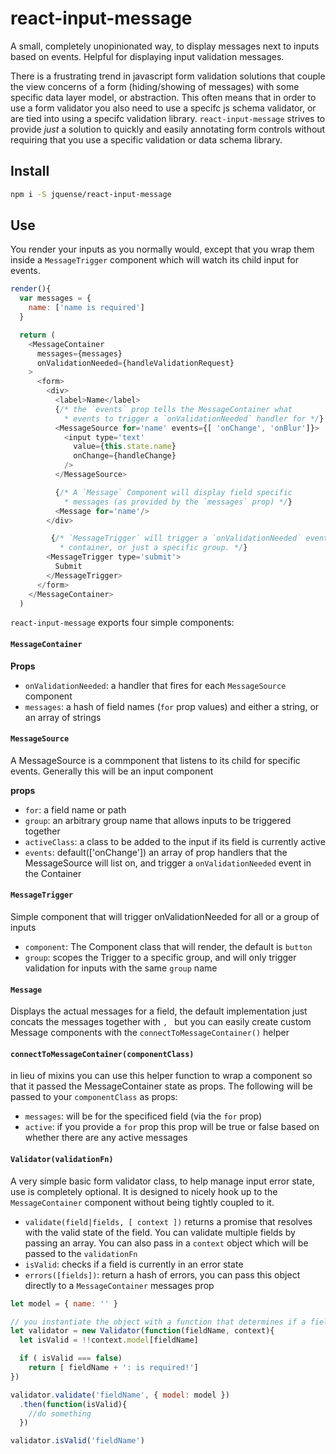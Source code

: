 # react-input-message

A small, completely unopinionated way, to display messages next to inputs based on events. Helpful for displaying input validation messages. 

There is a frustrating trend in javascript form validation solutions that couple the view concerns of a form (hiding/showing of messages) with some specific data layer model, or abstraction. This often means that in order to use a form validator you also need to use a specifc js schema validator, or are tied into using a specifc validation library. `react-input-message` strives to provide _just_ a solution to quickly and easily annotating form controls without requiring that you use a specific validation or data schema library.

## Install

```sh
npm i -S jquense/react-input-message
```

## Use

You render your inputs as you normally would, except that you wrap them inside a `MessageTrigger` component which will watch its child input for events.

```js
render(){
  var messages = {
    name: ['name is required']
  }

  return (
    <MessageContainer 
      messages={messages}
      onValidationNeeded={handleValidationRequest}
    >
      <form>
        <div>
          <label>Name</label>
          {/* the `events` prop tells the MessageContainer what 
            * events to trigger a `onValidationNeeded` handler for */}
          <MessageSource for='name' events={[ 'onChange', 'onBlur']}>
            <input type='text' 
              value={this.state.name} 
              onChange={handleChange}
            />
          </MessageSource>

          {/* A `Message` Component will display field specific 
            * messages (as provided by the `messages` prop) */}
          <Message for='name'/>
        </div>

         {/* `MessageTrigger` will trigger a `onValidationNeeded` event for the entire
           * container, or just a specific group. */}
        <MessageTrigger type='submit'>
          Submit
        </MessageTrigger>
      </form>
    </MessageContainer>
  )

```

`react-input-message` exports four simple components: 

#### `MessageContainer`

__Props__

  - `onValidationNeeded`: a handler that fires for each `MessageSource` component
  - `messages`: a hash of field names (`for` prop values) and either a string, or an array of strings 


#### `MessageSource`

A MessageSource is a commponent that listens to its child for specific events. Generally this will be an input component

__props__
  - `for`: a field name or path
  - `group`: an arbitrary group name that allows inputs to be triggered together
  - `activeClass`: a class to be added to the input if its field is currently active
  - `events`: default(['onChange']) an array of prop handlers that the MessageSource will list on, and trigger a `onValidationNeeded` event in the Container

#### `MessageTrigger`

  Simple component that will trigger onValidationNeeded for all or a group of inputs

  - `component`: The Component class that will render, the default is `button`
  - `group`: scopes the Trigger to a specific group, and will only trigger validation for inputs with the same `group` name

#### `Message`

  Displays the actual messages for a field, the default implementation just concats the messages together with `, ` but you can easily create custom Message components with the `connectToMessageContainer()` helper

#### `connectToMessageContainer(componentClass)`

in lieu of mixins you can use this helper function to wrap a component so that it passed the MessageContainer state as props. The following will be passed to your `componentClass` as props:

- `messages`: will be for the specificed field (via the `for` prop)
- `active`: if you provide a `for` prop this prop will be true or false based on whether there are any active messages

#### `Validator(validationFn)`

A very simple basic form validator class, to help manage input error state, use is completely optional. It is designed to nicely hook up to the `MessageContainer` component without being tightly coupled to it.

  - `validate(field|fields, [ context ])` returns a promise that resolves with the valid state of the field. You can validate multiple fields by passing an array. You can also pass in a `context` object which will be passed to the `validationFn`
  - `isValid`: checks if a field is currently in an error state
  - `errors([fields])`: return a hash of errors, you can pass this object directly to a `MessageContainer` messages prop

```js
let model = { name: '' }

// you instantiate the object with a function that determines if a field is valid or not
let validator = new Validator(function(fieldName, context){
  let isValid = !!context.model[fieldName]

  if ( isValid === false)
    return [ fieldName + ': is required!'] 
})

validator.validate('fieldName', { model: model })
  .then(function(isValid){
    //do something
  })

validator.isValid('fieldName')



```

